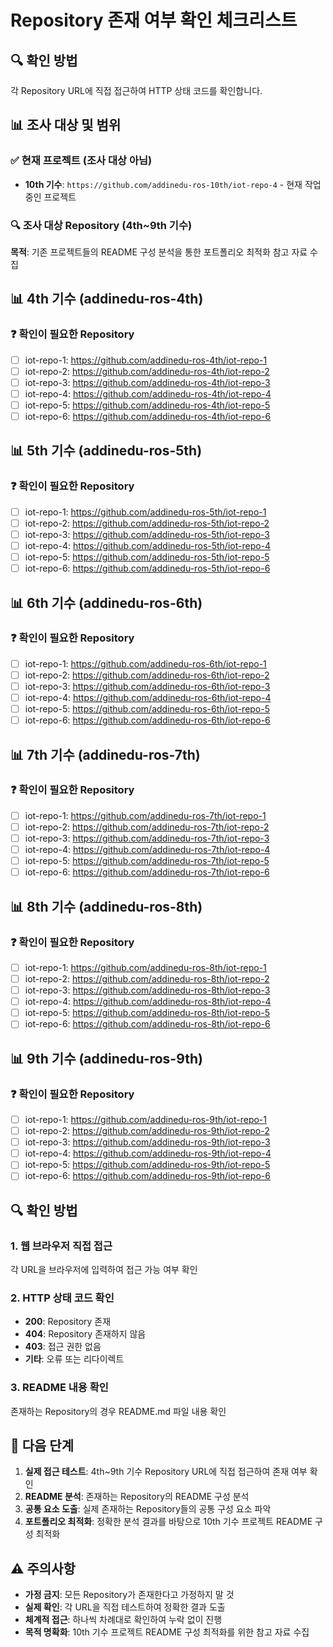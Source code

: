 # Repository 존재 여부 확인 체크리스트

## 🔍 확인 방법
각 Repository URL에 직접 접근하여 HTTP 상태 코드를 확인합니다.

## 📊 조사 대상 및 범위

### ✅ 현재 프로젝트 (조사 대상 아님)
- **10th 기수**: `https://github.com/addinedu-ros-10th/iot-repo-4` - 현재 작업 중인 프로젝트

### 🔍 조사 대상 Repository (4th~9th 기수)
**목적**: 기존 프로젝트들의 README 구성 분석을 통한 포트폴리오 최적화 참고 자료 수집

## 📊 4th 기수 (addinedu-ros-4th)

### ❓ 확인이 필요한 Repository
- [ ] iot-repo-1: https://github.com/addinedu-ros-4th/iot-repo-1
- [ ] iot-repo-2: https://github.com/addinedu-ros-4th/iot-repo-2
- [ ] iot-repo-3: https://github.com/addinedu-ros-4th/iot-repo-3
- [ ] iot-repo-4: https://github.com/addinedu-ros-4th/iot-repo-4
- [ ] iot-repo-5: https://github.com/addinedu-ros-4th/iot-repo-5
- [ ] iot-repo-6: https://github.com/addinedu-ros-4th/iot-repo-6

## 📊 5th 기수 (addinedu-ros-5th)

### ❓ 확인이 필요한 Repository
- [ ] iot-repo-1: https://github.com/addinedu-ros-5th/iot-repo-1
- [ ] iot-repo-2: https://github.com/addinedu-ros-5th/iot-repo-2
- [ ] iot-repo-3: https://github.com/addinedu-ros-5th/iot-repo-3
- [ ] iot-repo-4: https://github.com/addinedu-ros-5th/iot-repo-4
- [ ] iot-repo-5: https://github.com/addinedu-ros-5th/iot-repo-5
- [ ] iot-repo-6: https://github.com/addinedu-ros-5th/iot-repo-6

## 📊 6th 기수 (addinedu-ros-6th)

### ❓ 확인이 필요한 Repository
- [ ] iot-repo-1: https://github.com/addinedu-ros-6th/iot-repo-1
- [ ] iot-repo-2: https://github.com/addinedu-ros-6th/iot-repo-2
- [ ] iot-repo-3: https://github.com/addinedu-ros-6th/iot-repo-3
- [ ] iot-repo-4: https://github.com/addinedu-ros-6th/iot-repo-4
- [ ] iot-repo-5: https://github.com/addinedu-ros-6th/iot-repo-5
- [ ] iot-repo-6: https://github.com/addinedu-ros-6th/iot-repo-6

## 📊 7th 기수 (addinedu-ros-7th)

### ❓ 확인이 필요한 Repository
- [ ] iot-repo-1: https://github.com/addinedu-ros-7th/iot-repo-1
- [ ] iot-repo-2: https://github.com/addinedu-ros-7th/iot-repo-2
- [ ] iot-repo-3: https://github.com/addinedu-ros-7th/iot-repo-3
- [ ] iot-repo-4: https://github.com/addinedu-ros-7th/iot-repo-4
- [ ] iot-repo-5: https://github.com/addinedu-ros-7th/iot-repo-5
- [ ] iot-repo-6: https://github.com/addinedu-ros-7th/iot-repo-6

## 📊 8th 기수 (addinedu-ros-8th)

### ❓ 확인이 필요한 Repository
- [ ] iot-repo-1: https://github.com/addinedu-ros-8th/iot-repo-1
- [ ] iot-repo-2: https://github.com/addinedu-ros-8th/iot-repo-2
- [ ] iot-repo-3: https://github.com/addinedu-ros-8th/iot-repo-3
- [ ] iot-repo-4: https://github.com/addinedu-ros-8th/iot-repo-4
- [ ] iot-repo-5: https://github.com/addinedu-ros-8th/iot-repo-5
- [ ] iot-repo-6: https://github.com/addinedu-ros-8th/iot-repo-6

## 📊 9th 기수 (addinedu-ros-9th)

### ❓ 확인이 필요한 Repository
- [ ] iot-repo-1: https://github.com/addinedu-ros-9th/iot-repo-1
- [ ] iot-repo-2: https://github.com/addinedu-ros-9th/iot-repo-2
- [ ] iot-repo-3: https://github.com/addinedu-ros-9th/iot-repo-3
- [ ] iot-repo-4: https://github.com/addinedu-ros-9th/iot-repo-4
- [ ] iot-repo-5: https://github.com/addinedu-ros-9th/iot-repo-5
- [ ] iot-repo-6: https://github.com/addinedu-ros-9th/iot-repo-6

## 🔍 확인 방법

### 1. 웹 브라우저 직접 접근
각 URL을 브라우저에 입력하여 접근 가능 여부 확인

### 2. HTTP 상태 코드 확인
- **200**: Repository 존재
- **404**: Repository 존재하지 않음
- **403**: 접근 권한 없음
- **기타**: 오류 또는 리다이렉트

### 3. README 내용 확인
존재하는 Repository의 경우 README.md 파일 내용 확인

## 📝 다음 단계

1. **실제 접근 테스트**: 4th~9th 기수 Repository URL에 직접 접근하여 존재 여부 확인
2. **README 분석**: 존재하는 Repository의 README 구성 분석
3. **공통 요소 도출**: 실제 존재하는 Repository들의 공통 구성 요소 파악
4. **포트폴리오 최적화**: 정확한 분석 결과를 바탕으로 10th 기수 프로젝트 README 구성 최적화

## ⚠️ 주의사항

- **가정 금지**: 모든 Repository가 존재한다고 가정하지 말 것
- **실제 확인**: 각 URL을 직접 테스트하여 정확한 결과 도출
- **체계적 접근**: 하나씩 차례대로 확인하여 누락 없이 진행
- **목적 명확화**: 10th 기수 프로젝트 README 구성 최적화를 위한 참고 자료 수집
